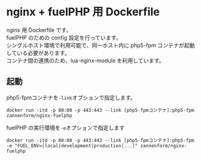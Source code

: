 # nginx + fuelPHP 用 Dockerfile

nginx 用 Dockerfile です。  
fuelPHP のための config 設定を行っています。  
シングルホスト環境で利用可能で、同一ホスト内に php5-fpm コンテナが起動している必要があります。  
コンテナ間の連携のため、lua-nginx-module を利用しています。

## 起動

php5-fpmコンテナを`-link`オプションで指定します。

    docker run -itd -p 80:80 -p 443:443 --link [php5-fpmコンテナ]:php5-fpm zannenform/nginx-fuelphp

fuelPHP の実行環境を`-e`オプションで指定します 

    docker run -itd -p 80:80 -p 443:443 --link [php5-fpmコンテナ]:php5-fpm -e "FUEL_ENV=[local|development|production|...]" zannenform/nginx-fuelphp
